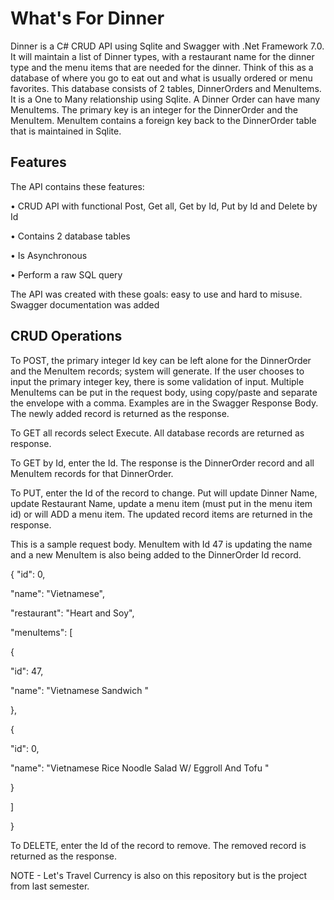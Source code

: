 # What's For Dinner
Dinner is a C# CRUD API using Sqlite and Swagger with .Net Framework 7.0.  It will maintain a list of Dinner types, with a restaurant name for the dinner type and the menu items that are needed for the dinner.  Think of this as a database of where you go to eat out and what is usually ordered or menu favorites. This database consists of 2 tables, DinnerOrders and MenuItems.  It is a One to Many relationship using Sqlite.  A Dinner Order can have many MenuItems. The primary key is an integer for the DinnerOrder and the MenuItem.  MenuItem contains a foreign key back to the DinnerOrder table that is maintained in Sqlite.  
## Features
The API contains these features:

•	CRUD API with functional Post, Get all, Get by Id, Put by Id and Delete by Id

•	Contains 2 database tables

•	Is Asynchronous

•	Perform a raw SQL query

The API was created with these goals: easy to use and hard to misuse.  Swagger documentation was added 

## CRUD Operations
To POST, the primary integer Id key can be left alone for the DinnerOrder and the MenuItem records; system will generate.  If the user chooses to input the primary integer key, there is some validation of input.  Multiple MenuItems can be put in the request body, using  copy/paste and separate the envelope with a comma. Examples are in the Swagger Response Body. The newly added record is returned as the response.

To GET all records select Execute. All database records are returned as response.

To GET by Id, enter the Id. The response is the DinnerOrder record and all MenuItem records for that DinnerOrder.

To PUT, enter the Id of the record to change.  Put will update Dinner Name, update Restaurant Name, update a menu item (must put in the menu item id) or will ADD a menu item.  The updated record items are returned in the response.

This is a sample request body. MenuItem with Id 47 is updating the name and a new MenuItem is also being added to the DinnerOrder Id record.

{
  "id": 0,
  
  "name": "Vietnamese",
  
  "restaurant": "Heart and Soy",
  
  "menuItems": [
   
   {
   
   "id": 47,
  
  "name": "Vietnamese Sandwich "
  
  },
 
 {
   
   "id": 0,
   
   "name": "Vietnamese Rice Noodle Salad W/ Eggroll And Tofu  "
   
   }
 
 
 ]

}

To DELETE, enter the Id of the record to remove.  The removed record is returned as the response.


NOTE - Let's Travel Currency is also on this repository but is the project from last semester.
